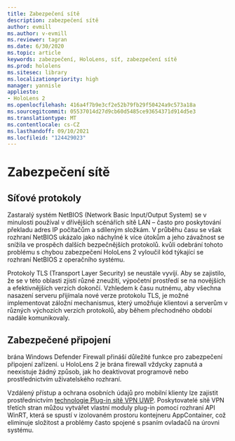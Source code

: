 ```yaml
---
title: Zabezpečení sítě
description: zabezpečení sítě
author: evmill
ms.author: v-evmill
ms.reviewer: tagran
ms.date: 6/30/2020
ms.topic: article
keywords: zabezpečení, HoloLens, síť, zabezpečení sítě
ms.prod: hololens
ms.sitesec: library
ms.localizationpriority: high
manager: yannisle
appliesto:
- HoloLens 2
ms.openlocfilehash: 416a4f7b9e3cf2e52b79fb29f50424a9c573a18a
ms.sourcegitcommit: 05537014d27d9cb60d5485ce93654371d914d5e3
ms.translationtype: MT
ms.contentlocale: cs-CZ
ms.lasthandoff: 09/10/2021
ms.locfileid: "124429023"
---
```

# <a name="network-security"></a>Zabezpečení sítě

## <a name="network-protocols"></a>Síťové protokoly

Zastaralý systém NetBIOS (Network Basic Input/Output System) se v minulosti používal v dřívějších scénářích sítě LAN – často pro poskytování překladu adres IP počítačům a sdíleným složkám. V průběhu času se však rozhraní NetBIOS ukázalo jako náchylné k více útokům a jeho závažnost se snížila ve prospěch dalších bezpečnějších protokolů. kvůli odebrání tohoto problému s chybou zabezpečení HoloLens 2 vyloučil kód týkající se rozhraní NetBIOS z operačního systému.

Protokoly TLS (Transport Layer Security) se neustále vyvíjí. Aby se zajistilo, že se v této oblasti zjistí různé zneužití, výpočetní prostředí se na novějších a efektivnějších verzích dokončí. Vzhledem k času nutnému, aby všechna nasazení serveru přijímala nové verze protokolu TLS, je možné implementovat záložní mechanismus, který umožňuje klientovi a serverům v různých výchozích verzích protokolů, aby během přechodného období nadále komunikovaly.

## <a name="secure-connectivity"></a>Zabezpečené připojení 

brána Windows Defender Firewall přináší důležité funkce pro zabezpečení připojení zařízení. u HoloLens 2 je brána firewall vždycky zapnutá a neexistuje žádný způsob, jak ho deaktivovat programově nebo prostřednictvím uživatelského rozhraní.

Vzdálený přístup a ochrana osobních údajů pro mobilní klienty lze zajistit prostřednictvím [technologie Plug-in sítě VPN UWP](/uwp/api/Windows.Networking.Vpn?view=winrt-19041). Poskytovatelé sítě VPN třetích stran můžou vytvářet vlastní moduly plug-in pomocí rozhraní API WinRT, která se spustí v izolovaném prostoru kontejneru AppContainer, což eliminuje složitost a problémy často spojené s psaním ovladačů na úrovni systému.
